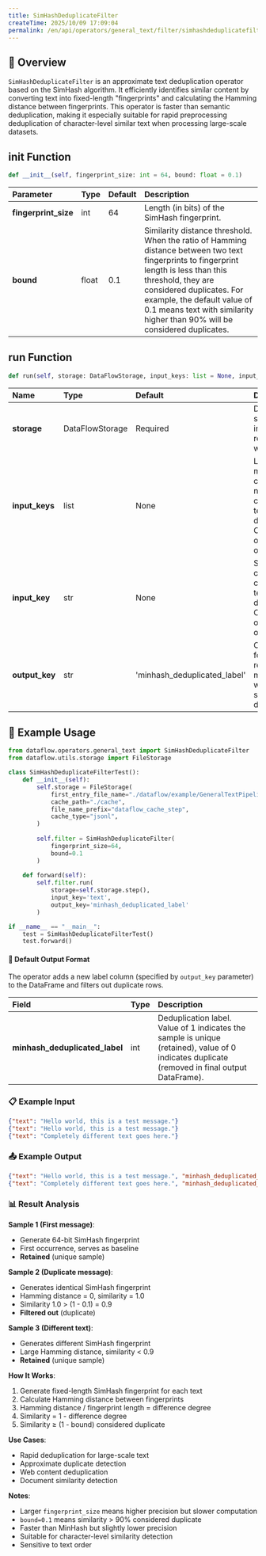 ```yaml
---
title: SimHashDeduplicateFilter
createTime: 2025/10/09 17:09:04
permalink: /en/api/operators/general_text/filter/simhashdeduplicatefilter/
---
```


## 📘 Overview

`SimHashDeduplicateFilter` is an approximate text deduplication operator based on the SimHash algorithm. It efficiently identifies similar content by converting text into fixed-length "fingerprints" and calculating the Hamming distance between fingerprints. This operator is faster than semantic deduplication, making it especially suitable for rapid preprocessing deduplication of character-level similar text when processing large-scale datasets.

## __init__ Function

```python
def __init__(self, fingerprint_size: int = 64, bound: float = 0.1)
```

| Parameter | Type | Default | Description |
| :--- | :--- | :--- | :--- |
| **fingerprint_size** | int | 64 | Length (in bits) of the SimHash fingerprint. |
| **bound** | float | 0.1 | Similarity distance threshold. When the ratio of Hamming distance between two text fingerprints to fingerprint length is less than this threshold, they are considered duplicates. For example, the default value of 0.1 means text with similarity higher than 90% will be considered duplicates. |

## run Function

```python
def run(self, storage: DataFlowStorage, input_keys: list = None, input_key: str = None, output_key: str = 'minhash_deduplicated_label')
```

| Name | Type | Default | Description |
| :--- | :--- | :--- | :--- |
| **storage** | DataFlowStorage | Required | DataFlow storage instance for reading and writing data. |
| **input_keys** | list | None | List of multiple input column names containing text for deduplication. Choose one of `input_key` or `input_keys`. |
| **input_key** | str | None | Single input column name containing text for deduplication. Choose one of `input_key` or `input_keys`. |
| **output_key** | str | 'minhash_deduplicated_label' | Column name for output result labels, marking whether samples are duplicates. |

## 🧠 Example Usage

```python
from dataflow.operators.general_text import SimHashDeduplicateFilter
from dataflow.utils.storage import FileStorage

class SimHashDeduplicateFilterTest():
    def __init__(self):
        self.storage = FileStorage(
            first_entry_file_name="./dataflow/example/GeneralTextPipeline/simhash_test_input.jsonl",
            cache_path="./cache",
            file_name_prefix="dataflow_cache_step",
            cache_type="jsonl",
        )
        
        self.filter = SimHashDeduplicateFilter(
            fingerprint_size=64,
            bound=0.1
        )
        
    def forward(self):
        self.filter.run(
            storage=self.storage.step(),
            input_key='text',
            output_key='minhash_deduplicated_label'
        )

if __name__ == "__main__":
    test = SimHashDeduplicateFilterTest()
    test.forward()
```

#### 🧾 Default Output Format

The operator adds a new label column (specified by `output_key` parameter) to the DataFrame and filters out duplicate rows.

| Field | Type | Description |
| :--- | :--- | :--- |
| **minhash_deduplicated_label** | int | Deduplication label. Value of 1 indicates the sample is unique (retained), value of 0 indicates duplicate (removed in final output DataFrame). |

### 📋 Example Input

```json
{"text": "Hello world, this is a test message."}
{"text": "Hello world, this is a test message."}
{"text": "Completely different text goes here."}
```

### 📤 Example Output

```json
{"text": "Hello world, this is a test message.", "minhash_deduplicated_label": 1}
{"text": "Completely different text goes here.", "minhash_deduplicated_label": 1}
```

### 📊 Result Analysis

**Sample 1 (First message)**:
- Generate 64-bit SimHash fingerprint
- First occurrence, serves as baseline
- **Retained** (unique sample)

**Sample 2 (Duplicate message)**:
- Generates identical SimHash fingerprint
- Hamming distance = 0, similarity = 1.0
- Similarity 1.0 > (1 - 0.1) = 0.9
- **Filtered out** (duplicate)

**Sample 3 (Different text)**:
- Generates different SimHash fingerprint
- Large Hamming distance, similarity < 0.9
- **Retained** (unique sample)

**How It Works**:
1. Generate fixed-length SimHash fingerprint for each text
2. Calculate Hamming distance between fingerprints
3. Hamming distance / fingerprint length = difference degree
4. Similarity = 1 - difference degree
5. Similarity ≥ (1 - bound) considered duplicate

**Use Cases**:
- Rapid deduplication for large-scale text
- Approximate duplicate detection
- Web content deduplication
- Document similarity detection

**Notes**:
- Larger `fingerprint_size` means higher precision but slower computation
- `bound=0.1` means similarity > 90% considered duplicate
- Faster than MinHash but slightly lower precision
- Suitable for character-level similarity detection
- Sensitive to text order
